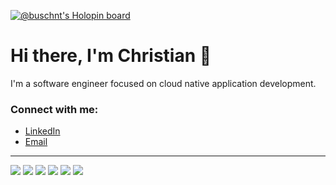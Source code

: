 [![@buschnt's Holopin board](https://holopin.me/buschnt)](https://holopin.io/@buschnt)

<h1>Hi there, I'm Christian 👋</h1>

I'm a software engineer focused on cloud native application development.

<h3 align="left">Connect with me:</h3>
<p align="left">
    <ul>
        <li>
            <a href="https://www.linkedin.com/in/buschnt/" target="_blank">LinkedIn</a>
        </li>
        <li>
            <a href="mailto:chris.busch.22@gmail.com" target="_blank">Email</a>
        </li>
    </ul>
</p>

<hr>

<p>
    <!-- https://github.com/alexandresanlim/Badges4-README.md-Profile -->
    <img src="https://img.shields.io/badge/Python-FFD43B?style=for-the-badge&logo=python&logoColor=blue" />
    <img src="https://img.shields.io/badge/Django-092E20?style=for-the-badge&logo=django&logoColor=green" />
    <img src="https://img.shields.io/badge/fastapi-109989?style=for-the-badge&logo=FASTAPI&logoColor=white" />
    <img src="https://img.shields.io/badge/Docker-2CA5E0?style=for-the-badge&logo=docker&logoColor=white" />
    <img src="https://img.shields.io/badge/kubernetes-326ce5.svg?&style=for-the-badge&logo=kubernetes&logoColor=white" />
    <img src="https://img.shields.io/badge/Vue.js-35495E?style=for-the-badge&logo=vuedotjs&logoColor=4FC08D" />
</p>
